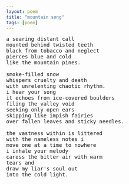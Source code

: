 ```yaml
---
layout: poem
title: "mountain song"
tags: [poem]
---
```

<pre class="stanza">
a searing distant call 
mounted behind twisted teeth 
black from tobacco and neglect 
pierces blue and cold 
like the mountain pines. 

smoke-filled snow 
whispers cruelty and death 
with unrelenting chaotic rhythm. 
i hear your song 
it echoes from ice-covered boulders 
filing the valley void 
seeking only open ears 
skipping like impish fairies 
over fallen leaves and sticky needles.

the vastness within is littered 
with the nameless notes i 
move one at a time to nowhere 
i inhale your melody 
caress the bitter air with warm 
tears and 
draw my liar's soul out 
into the cold light. 
</pre>


